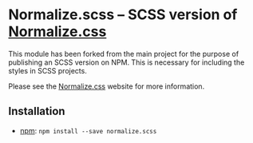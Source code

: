 # Normalize.scss – SCSS version of [Normalize.css](https://github.com/necolas/normalize.css)

This module has been forked from the main project for the purpose of
publishing an SCSS version on NPM. This is necessary for including the styles
in SCSS projects.

Please see the [Normalize.css](http://necolas.github.io/normalize.css/) website
for more information.

## Installation

* [npm](http://npmjs.org/): `npm install --save normalize.scss`
